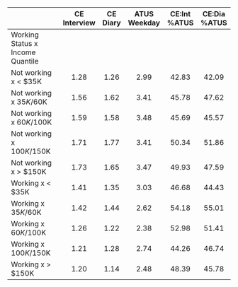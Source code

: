 
|                      | CE<br>Interview |  CE<br>Diary | ATUS<br>Weekday | CE:Int<br>%ATUS | CE:Dia<br>%ATUS |
| -------------------- | :----------: | :----------: | :----------: | :----------: | :----------: |
| Working Status x Income Quantile |              |              |              |              |              |
| Not working x     < $35K |         1.28 |         1.26 |         2.99 |        42.83 |        42.09 |
| Not working x  $35K/$60K |         1.56 |         1.62 |         3.41 |        45.78 |        47.62 |
| Not working x  $60K/$100K |         1.59 |         1.58 |         3.48 |        45.69 |        45.57 |
| Not working x $100K/$150K |         1.71 |         1.77 |         3.41 |        50.34 |        51.86 |
| Not working x     > $150K |         1.73 |         1.65 |         3.47 |        49.93 |        47.59 |
| Working x     < $35K |         1.41 |         1.35 |         3.03 |        46.68 |        44.43 |
| Working x  $35K/$60K |         1.42 |         1.44 |         2.62 |        54.18 |        55.01 |
| Working x  $60K/$100K |         1.26 |         1.22 |         2.38 |        52.98 |        51.41 |
| Working x $100K/$150K |         1.21 |         1.28 |         2.74 |        44.26 |        46.74 |
| Working x     > $150K |         1.20 |         1.14 |         2.48 |        48.39 |        45.78 |

